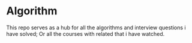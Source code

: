 # Algorithm

This repo serves as a hub for all the algorithms and interview questions i have solved; Or all the courses with related that i have watched.
